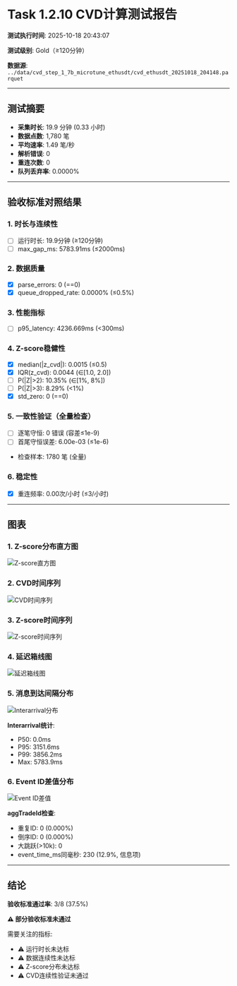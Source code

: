 # Task 1.2.10 CVD计算测试报告

**测试执行时间**: 2025-10-18 20:43:07

**测试级别**: Gold（≥120分钟）

**数据源**: `../data/cvd_step_1_7b_microtune_ethusdt/cvd_ethusdt_20251018_204148.parquet`

---

## 测试摘要

- **采集时长**: 19.9 分钟 (0.33 小时)
- **数据点数**: 1,780 笔
- **平均速率**: 1.49 笔/秒
- **解析错误**: 0
- **重连次数**: 0
- **队列丢弃率**: 0.0000%

---

## 验收标准对照结果

### 1. 时长与连续性
- [ ] 运行时长: 19.9分钟 (≥120分钟)
- [ ] max_gap_ms: 5783.91ms (≤2000ms)

### 2. 数据质量
- [x] parse_errors: 0 (==0)
- [x] queue_dropped_rate: 0.0000% (≤0.5%)

### 3. 性能指标
- [ ] p95_latency: 4236.669ms (<300ms)

### 4. Z-score稳健性
- [x] median(|z_cvd|): 0.0015 (≤0.5)
- [x] IQR(z_cvd): 0.0044 (∈[1.0, 2.0])
- [ ] P(|Z|>2): 10.35% (∈[1%, 8%])
- [ ] P(|Z|>3): 8.29% (<1%)
- [x] std_zero: 0 (==0)

### 5. 一致性验证（全量检查）
- [ ] 逐笔守恒: 0 错误 (容差≤1e-9)
- [ ] 首尾守恒误差: 6.00e-03 (≤1e-6)
- 检查样本: 1780 笔 (全量)

### 6. 稳定性
- [x] 重连频率: 0.00次/小时 (≤3/小时)

---

## 图表

### 1. Z-score分布直方图
![Z-score直方图](../../figs_cvd/hist_z.png)

### 2. CVD时间序列
![CVD时间序列](../../figs_cvd/cvd_timeseries.png)

### 3. Z-score时间序列
![Z-score时间序列](../../figs_cvd/z_timeseries.png)

### 4. 延迟箱线图
![延迟箱线图](../../figs_cvd/latency_box.png)

### 5. 消息到达间隔分布
![Interarrival分布](../../figs_cvd/interarrival_hist.png)

**Interarrival统计**:
- P50: 0.0ms
- P95: 3151.6ms
- P99: 3856.2ms
- Max: 5783.9ms

### 6. Event ID差值分布
![Event ID差值](../../figs_cvd/event_id_diff.png)

**aggTradeId检查**:
- 重复ID: 0 (0.000%)
- 倒序ID: 0 (0.000%)
- 大跳跃(>10k): 0
- event_time_ms同毫秒: 230 (12.9%, 信息项)

---

## 结论

**验收标准通过率**: 3/8 (37.5%)

**⚠️ 部分验收标准未通过**

需要关注的指标:
- ⚠️ 运行时长未达标
- ⚠️ 数据连续性未达标
- ⚠️ Z-score分布未达标
- ⚠️ CVD连续性验证未通过
